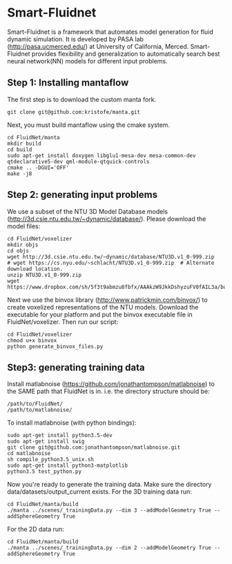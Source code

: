 # Smart-Fluidnet
Smart-Fluidnet is a framework that automates model generation for fluid dynamic simulation. It is developed by PASA lab (http://pasa.ucmerced.edu/) at University of California, Merced. Smart-Fluidnet provides flexibility and generalization to automatically search best neural network(NN) models for different input problems.


## Step 1: Installing mantaflow 

The first step is to download the custom manta fork.

`git clone git@github.com:kristofe/manta.git`

Next, you must build mantaflow using the cmake system.
```
cd FluidNet/manta
mkdir build
cd build
sudo apt-get install doxygen libglu1-mesa-dev mesa-common-dev qtdeclarative5-dev qml-module-qtquick-controls
cmake .. -DGUI='OFF' 
make -j8
```
## Step 2: generating input problems

We use a subset of the NTU 3D Model Database models (http://3d.csie.ntu.edu.tw/~dynamic/database/). Please download the model files:
```
cd FluidNet/voxelizer
mkdir objs
cd objs
wget http://3d.csie.ntu.edu.tw/~dynamic/database/NTU3D.v1_0-999.zip
# wget https://cs.nyu.edu/~schlacht/NTU3D.v1_0-999.zip  # Alternate download location.
unzip NTU3D.v1_0-999.zip
wget https://www.dropbox.com/sh/5f3t9abmzu8fbfx/AAAkzW9JkkDshyzuFV0fAIL3a/bunny.capped.obj
```
Next we use the binvox library (http://www.patrickmin.com/binvox/) to create voxelized representations of the NTU models. Download the executable for your platform and put the binvox executable file in FluidNet/voxelizer. Then run our script:

```
cd FluidNet/voxelizer
chmod u+x binvox
python generate_binvox_files.py
```

## Step3: generating training data
Install matlabnoise (https://github.com/jonathantompson/matlabnoise) to the SAME path that FluidNet is in. i.e. the directory structure should be:
```
/path/to/FluidNet/
/path/to/matlabnoise/
```
To install matlabnoise (with python bindings):
```
sudo apt-get install python3.5-dev
sudo apt-get install swig
git clone git@github.com:jonathantompson/matlabnoise.git
cd matlabnoise
sh compile_python3.5_unix.sh
sudo apt-get install python3-matplotlib
python3.5 test_python.py
```
Now you're ready to generate the training data. Make sure the directory data/datasets/output_current exists. For the 3D training data run:
```
cd FluidNet/manta/build
./manta ../scenes/_trainingData.py --dim 3 --addModelGeometry True --addSphereGeometry True
```
For the 2D data run:
```
cd FluidNet/manta/build
./manta ../scenes/_trainingData.py --dim 2 --addModelGeometry True --addSphereGeometry True
```

